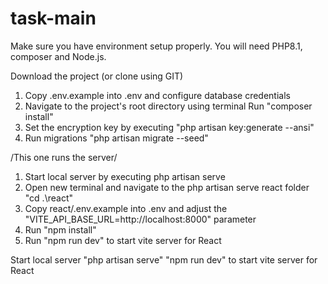 # task-main

Make sure you have environment setup properly. You will need PHP8.1, composer and Node.js.

Download the project (or clone using GIT) 

1. Copy .env.example into .env and configure database credentials
2. Navigate to the project's root directory using terminal Run "composer install"
3. Set the encryption key by executing "php artisan key:generate --ansi"
4. Run migrations "php artisan migrate --seed"

/This one runs the server/ 

1. Start local server by executing php artisan serve
2. Open new terminal and navigate to the php artisan serve react folder "cd .\react\"
3. Copy react/.env.example into .env and adjust the "VITE_API_BASE_URL=http://localhost:8000" parameter
4. Run "npm install"
5. Run "npm run dev" to start vite server for React

Start local server 
"php artisan serve" 
"npm run dev" to start vite server for React
